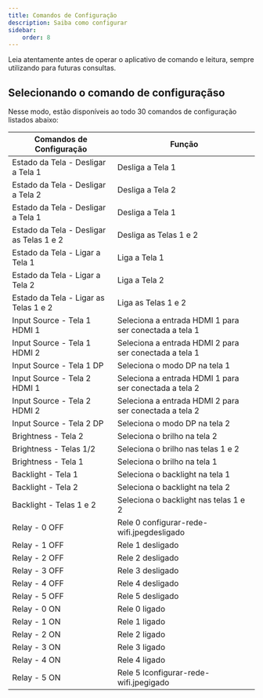 ```yaml
---
title: Comandos de Configuração 
description: Saiba como configurar
sidebar:
    order: 8
---
```


Leia atentamente antes de operar o aplicativo de comando e leitura, sempre utilizando para futuras consultas.

 
## Selecionando o comando de configuraçãso

Nesse modo, estão disponíveis ao todo 30 comandos de configuração listados abaixo:

| Comandos de Configuração | Função | 
|----------|----------|
| Estado da Tela - Desligar a Tela 1 | Desliga a Tela 1 | 
| Estado da Tela - Desligar a Tela 2 | Desliga a Tela 2 | 
| Estado da Tela - Desligar a Tela 1 | Desliga a Tela 1 | 
| Estado da Tela - Desligar as Telas 1 e 2 | Desliga as Telas 1 e 2 | 
| Estado da Tela - Ligar a Tela 1 | Liga a Tela 1 | 
| Estado da Tela - Ligar a Tela 2 | Liga a Tela 2 |  
| Estado da Tela - Ligar as Telas 1 e 2 | Liga as Telas 1 e 2 |
| Input Source - Tela 1 HDMI 1 | Seleciona a entrada HDMI 1 para ser conectada a tela 1 | 
| Input Source - Tela 1 HDMI 2 | Seleciona a entrada HDMI 2 para ser conectada a tela 1 |
| Input Source - Tela 1 DP | Seleciona o modo DP na tela 1 |  
| Input Source - Tela 2 HDMI 1 | Seleciona a entrada HDMI 1 para ser conectada a tela 2 | 
| Input Source - Tela 2 HDMI 2 | Seleciona a entrada HDMI 2 para ser conectada a tela 2 |
| Input Source - Tela 2 DP | Seleciona o modo DP na tela 2 |  
| Brightness - Tela 2 | Seleciona o brilho na tela 2 |  
| Brightness - Telas 1/2 | Seleciona o brilho nas telas 1 e 2 |
| Brightness - Tela 1 | Seleciona o brilho na tela 1 |    
| Backlight - Tela 1 | Seleciona o backlight na tela 1 |  
| Backlight - Tela 2 | Seleciona o backlight na tela 2 |  
| Backlight - Telas 1 e 2 | Seleciona o backlight nas telas 1 e 2 |
| Relay - 0 OFF | Rele 0 configurar-rede-wifi.jpegdesligado |
| Relay - 1 OFF | Rele 1 desligado |
| Relay - 2 OFF | Rele 2 desligado |
| Relay - 3 OFF | Rele 3 desligado | 
| Relay - 4 OFF | Rele 4 desligado |
| Relay - 5 OFF | Rele 5 desligado | 
| Relay - 0 ON | Rele 0 ligado |
| Relay - 1 ON | Rele 1 ligado |
| Relay - 2 ON | Rele 2 ligado |
| Relay - 3 ON | Rele 3 ligado | 
| Relay - 4 ON | Rele 4 ligado |
| Relay - 5 ON | Rele 5 lconfigurar-rede-wifi.jpegigado |



